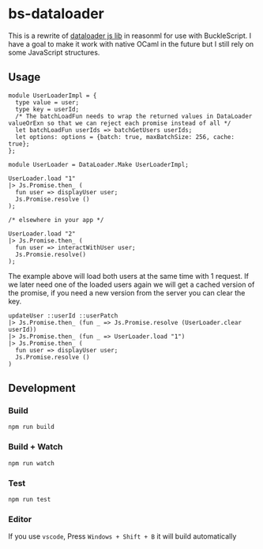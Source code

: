 # bs-dataloader

This is a rewrite of [dataloader js lib](https://github.com/facebook/dataloader) in reasonml for use with BuckleScript. I have a goal to make it work with native OCaml in the future but I still rely on some JavaScript structures.

## Usage

```re
module UserLoaderImpl = {
  type value = user;
  type key = userId;
  /* The batchLoadFun needs to wrap the returned values in DataLoader valueOrExn so that we can reject each promise instead of all */
  let batchLoadFun userIds => batchGetUsers userIds;
  let options: options = {batch: true, maxBatchSize: 256, cache: true};
};

module UserLoader = DataLoader.Make UserLoaderImpl;

UserLoader.load "1"
|> Js.Promise.then_ (
  fun user => displayUser user;
  Js.Promise.resolve ()
);

/* elsewhere in your app */

UserLoader.load "2"
|> Js.Promise.then_ (
  fun user => interactWithUser user;
  Js.Promsie.resolve()
);
```

The example above will load both users at the same time with 1 request.
If we later need one of the loaded users again we will get a cached version of the promise, if you need a new version from the server you can clear the key.

```re
updateUser ::userId ::userPatch
|> Js.Promise.then_ (fun _ => Js.Promise.resolve (UserLoader.clear userId))
|> Js.Promise.then_ (fun _ => UserLoader.load "1")
|> Js.Promise.then_ (
  fun user => displayUser user;
  Js.Promise.resolve ()
)
```

## Development

### Build
```
npm run build
```

### Build + Watch

```
npm run watch
```

### Test

```
npm run test
```

### Editor
If you use `vscode`, Press `Windows + Shift + B` it will build automatically
